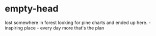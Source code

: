 # empty-head
  lost somewhere in forest   looking for pine charts   and  ended up here.  -  inspiring place  -  every day more
  that's the plan
